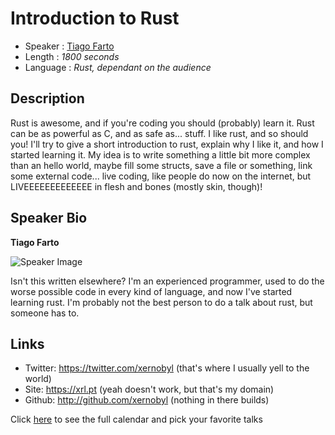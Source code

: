 Introduction to Rust
========================

* Speaker   : [Tiago Farto](https://pixels.camp/xernobyl)
* Length    : *1800 seconds*
* Language  : *Rust, dependant on the audience*

Description
-----------

Rust is awesome, and if you're coding you should (probably) learn it. Rust can be as powerful as C, and as safe as... stuff. I like rust, and so should you!
I'll try to give a short introduction to rust, explain why I like it, and how I started learning it. My idea is to write something a little bit more complex than an hello world, maybe fill some structs, save a file or something, link some external code... live coding, like people do now on the internet, but LIVEEEEEEEEEEEEE in flesh and bones (mostly skin, though)!

Speaker Bio
-----------

**Tiago Farto**

![Speaker Image](https://media.licdn.com/media/AAEAAQAAAAAAAAMOAAAAJGIwNDYxNGQyLWYwNzgtNDQ5OS1iOTQ3LWU4MmYyYzFiNWU2NQ.jpg)

Isn't this written elsewhere? I'm an experienced programmer, used to do the worse possible code in every kind of language, and now I've started learning rust. I'm probably not the best person to do a talk about rust, but someone has to.

Links
-----

* Twitter: https://twitter.com/xernobyl (that's where I usually yell to the world)
* Site: https://xrl.pt (yeah doesn't work, but that's my domain)
* Github: http://github.com/xernobyl (nothing in there builds)

Click [here][1] to see the full calendar and pick your favorite talks

[1]: https://pixels.camp/schedule/
